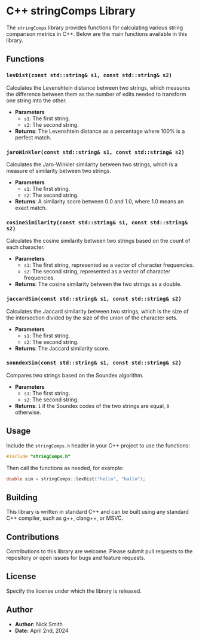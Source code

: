 # C++ stringComps Library

The `stringComps` library provides functions for calculating various string comparison metrics in C++. Below are the main functions available in this library.

## Functions

### `levDist(const std::string& s1, const std::string& s2)`

Calculates the Levenshtein distance between two strings, which measures the difference between them as the number of edits needed to transform one string into the other.

- **Parameters**
  - `s1`: The first string.
  - `s2`: The second string.
- **Returns**: The Levenshtein distance as a percentage where 100% is a perfect match.

### `jaroWinkler(const std::string& s1, const std::string& s2)`

Calculates the Jaro-Winkler similarity between two strings, which is a measure of similarity between two strings.

- **Parameters**
  - `s1`: The first string.
  - `s2`: The second string.
- **Returns**: A similarity score between 0.0 and 1.0, where 1.0 means an exact match.

### `cosineSimilarity(const std::string& s1, const std::string& s2)`

Calculates the cosine similarity between two strings based on the count of each character.

- **Parameters**
  - `s1`: The first string, represented as a vector of character frequencies.
  - `s2`: The second string, represented as a vector of character frequencies.
- **Returns**: The cosine similarity between the two strings as a double.

### `jaccardSim(const std::string& s1, const std::string& s2)`

Calculates the Jaccard similarity between two strings, which is the size of the intersection divided by the size of the union of the character sets.

- **Parameters**
  - `s1`: The first string.
  - `s2`: The second string.
- **Returns**: The Jaccard similarity score.

### `soundexSim(const std::string& s1, const std::string& s2)`

Compares two strings based on the Soundex algorithm.

- **Parameters**
  - `s1`: The first string.
  - `s2`: The second string.
- **Returns**: `1` if the Soundex codes of the two strings are equal, `0` otherwise.

## Usage

Include the `stringComps.h` header in your C++ project to use the functions:

```cpp
#include "stringComps.h"
```

Then call the functions as needed, for example:

```cpp
double sim = stringComps::levDist("hello", "hallo");
```

## Building

This library is written in standard C++ and can be built using any standard C++ compiler, such as g++, clang++, or MSVC.

## Contributions

Contributions to this library are welcome. Please submit pull requests to the repository or open issues for bugs and feature requests.

## License

Specify the license under which the library is released.

## Author

- **Author:** Nick Smith
- **Date:** April 2nd, 2024
